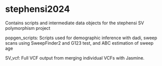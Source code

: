 # stephensi2024
Contains scripts and intermediate data objects for the stephensi SV polymorphism project

popgen_scripts: Scripts used for demographic inference with dadi, sweep scans using SweepFinder2 and G123 test, and ABC estimation of sweep age


SV_vcf: Full VCF output from merging individual VCFs with Jasmine.
